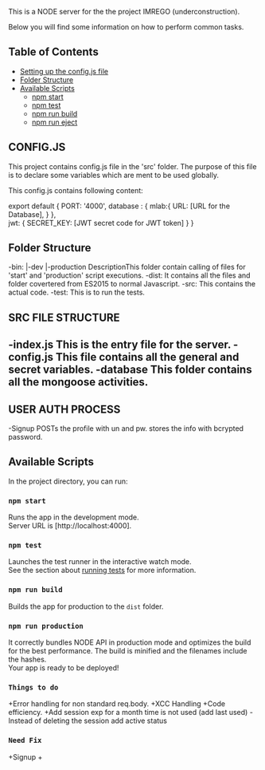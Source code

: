 This is a NODE server for the the project IMREGO (underconstruction).

Below you will find some information on how to perform common tasks.<br>

## Table of Contents

- [Setting up the config.js file](#CONFIG.JS)
- [Folder Structure](#folder-structure)
- [Available Scripts](#available-scripts)
  - [npm start](#npm-start)
  - [npm test](#npm-test)
  - [npm run build](#npm-run-build)
  - [npm run eject](#npm-run-eject)

## CONFIG.JS

This project contains config.js file in the 'src' folder. The purpose of this file is to declare some variables which are ment to be used globally.

This config.js contains following content:

export default {
    PORT: '4000',
    database : {
        mlab:{
            URL: [URL for the Database],
        }
    },    
    jwt: {
        SECRET_KEY: [JWT secret code for JWT token]
    }
}


## Folder Structure

-bin:
 |-dev
 |-production
    DescriptionThis folder contain calling of files for 'start' and 'production' script executions.
-dist:
    It contains all the files and folder covertered from ES2015 to normal Javascript.
-src:
    This contains the actual code.
-test:
    This is to run the tests.

## SRC FILE STRUCTURE
-index.js
    This is the entry file for the server.
-config.js
    This file contains all the general and secret variables.
-database
    This folder contains all the mongoose activities.
-

## USER AUTH PROCESS
-Signup
 POSTs the profile with un and pw.
 stores the info with  bcrypted password.
 

## Available Scripts

In the project directory, you can run:

### `npm start`

Runs the app in the development mode.<br>
Server URL is [http://localhost:4000].

### `npm test`

Launches the test runner in the interactive watch mode.<br>
See the section about [running tests](#running-tests) for more information.

### `npm run build`

Builds the app for production to the `dist` folder.<br>

### `npm run production`

It correctly bundles NODE API in production mode and optimizes the build for the best performance.
The build is minified and the filenames include the hashes.<br>
Your app is ready to be deployed!


### `Things to do`

+Error handling for non standard req.body.
+XCC Handling
+Code efficiency.
+Add session exp for a month time is not used (add last used)
    -Instead of deleting the session add active status

### `Need Fix`
+Signup
+